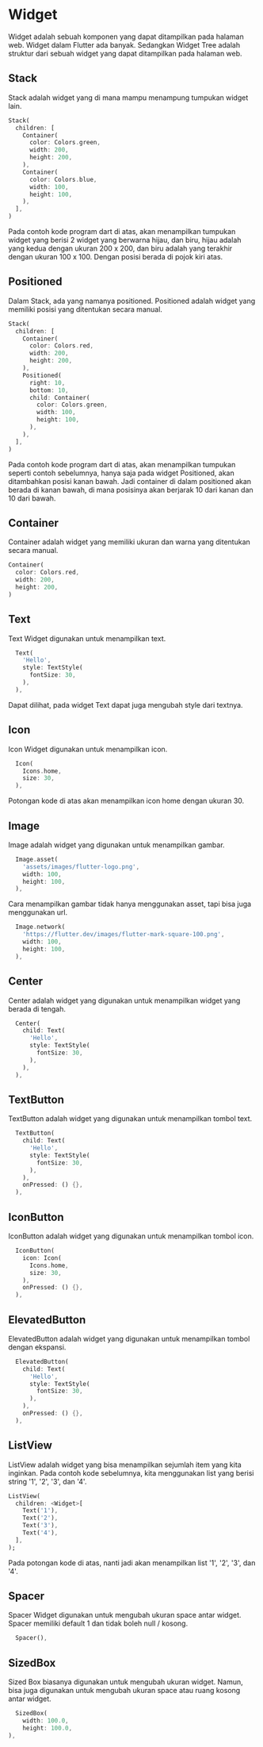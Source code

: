 # Widget

Widget adalah sebuah komponen yang dapat ditampilkan pada halaman web. Widget dalam Flutter ada banyak.
Sedangkan Widget Tree adalah struktur dari sebuah widget yang dapat ditampilkan pada halaman web.

## Stack
Stack adalah widget yang di mana mampu menampung tumpukan widget lain. 
```dart
Stack(
  children: [
    Container(
      color: Colors.green,
      width: 200,
      height: 200,
    ),
    Container(
      color: Colors.blue,
      width: 100,
      height: 100,
    ),
  ],
)
```
Pada contoh kode program dart di atas, akan menampilkan tumpukan widget yang berisi 2 widget yang berwarna hijau, dan biru, hijau adalah yang kedua dengan ukuran 200 x 200, dan biru adalah yang terakhir dengan ukuran 100 x 100. Dengan posisi berada di pojok kiri atas.

## Positioned
Dalam Stack, ada yang namanya positioned. Positioned adalah widget yang memiliki posisi yang ditentukan secara manual.
```dart
Stack(
  children: [
    Container(
      color: Colors.red,
      width: 200,
      height: 200,
    ),
    Positioned(
      right: 10,
      bottom: 10,
      child: Container(
        color: Colors.green,
        width: 100,
        height: 100,
      ),
    ),
  ],
)
```
Pada contoh kode program dart di atas, akan menampilkan tumpukan seperti contoh sebelumnya, hanya saja pada widget Positioned, akan ditambahkan posisi kanan bawah. Jadi container di dalam positioned akan berada di kanan bawah, di mana posisinya akan berjarak 10 dari kanan dan 10 dari bawah.

## Container
Container adalah widget yang memiliki ukuran dan warna yang ditentukan secara manual.
```dart
Container(
  color: Colors.red,
  width: 200,
  height: 200,
)
```

## Text
Text Widget digunakan untuk menampilkan text.
```dart
  Text(
    'Hello',
    style: TextStyle(
      fontSize: 30,
    ),
  ),
```
Dapat dilihat, pada widget Text dapat juga mengubah style dari textnya.

## Icon
Icon Widget digunakan untuk menampilkan icon.
```dart
  Icon(
    Icons.home,
    size: 30,
  ),
```
Potongan kode di atas akan menampilkan icon home dengan ukuran 30.

## Image
Image adalah widget yang digunakan untuk menampilkan gambar.
```dart
  Image.asset(
    'assets/images/flutter-logo.png',
    width: 100,
    height: 100,
  ),
```
Cara menampilkan gambar tidak hanya menggunakan asset, tapi bisa juga menggunakan url.
```dart
  Image.network(
    'https://flutter.dev/images/flutter-mark-square-100.png',
    width: 100,
    height: 100,
  ),
```

## Center
Center adalah widget yang digunakan untuk menampilkan widget yang berada di tengah.
```dart
  Center(
    child: Text(
      'Hello',
      style: TextStyle(
        fontSize: 30,
      ),
    ),
  ),
```

## TextButton
TextButton adalah widget yang digunakan untuk menampilkan tombol text.
```dart
  TextButton(
    child: Text(
      'Hello',
      style: TextStyle(
        fontSize: 30,
      ),
    ),
    onPressed: () {},
  ),
```

## IconButton
IconButton adalah widget yang digunakan untuk menampilkan tombol icon.
```dart
  IconButton(
    icon: Icon(
      Icons.home,
      size: 30,
    ),
    onPressed: () {},
  ),
```

## ElevatedButton
ElevatedButton adalah widget yang digunakan untuk menampilkan tombol dengan ekspansi.
```dart
  ElevatedButton(
    child: Text(
      'Hello',
      style: TextStyle(
        fontSize: 30,
      ),
    ),
    onPressed: () {},
  ),
```

## ListView
ListView adalah widget yang bisa menampilkan sejumlah item yang kita inginkan. Pada contoh kode sebelumnya, kita menggunakan list yang berisi string '1', '2', '3', dan '4'.
```dart
ListView(
  children: <Widget>[
    Text('1'),
    Text('2'),
    Text('3'),
    Text('4'),
  ],
);
```
Pada potongan kode di atas, nanti jadi akan menampilkan list '1', '2', '3', dan '4'.

## Spacer
Spacer Widget digunakan untuk mengubah ukuran space antar widget. Spacer memiliki default 1 dan tidak boleh null / kosong.
```dart
  Spacer(),
```

## SizedBox
Sized Box biasanya digunakan untuk mengubah ukuran widget. Namun, bisa juga digunakan untuk mengubah ukuran space atau ruang kosong antar widget.
```dart
  SizedBox(
    width: 100.0,
    height: 100.0,
),
```